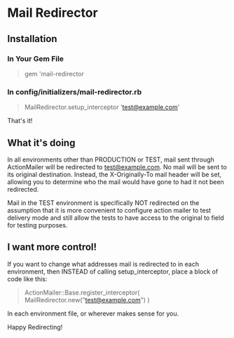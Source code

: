 Mail Redirector
===============

Installation
------------

### In Your Gem File

> gem 'mail-redirector

### In config/initializers/mail-redirector.rb

> MailRedirector.setup_interceptor 'test@example.com'

That's it!


What it's doing
---------------

In all environments other than PRODUCTION or TEST, mail sent through
ActionMailer will be redirected to test@example.com. No mail will be
sent to its original destination. Instead, the X-Originally-To mail
header will be set, allowing you to determine who the mail would have
gone to had it not been redirected.

Mail in the TEST environment is specifically NOT redirected on the
assumption that it is more convenient to configure action mailer
to test delivery mode and still allow the tests to have access to
the original to field for testing purposes.


I want more control!
--------------------

If you want to change what addresses mail is redirected to in each
environment, then INSTEAD of calling setup_interceptor, place
a block of code like this:

> ActionMailer::Base.register_interceptor(
>   MailRedirector.new("test@example.com")
> )

In each environment file, or wherever makes sense for you.

Happy Redirecting!
